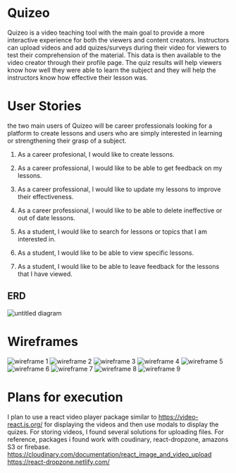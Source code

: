 # Quizeo
Quizeo is a video teaching tool with the main goal to provide a more interactive experience for both the viewers and content creators. 
Instructors can upload videos and add quizes/surveys during their video for viewers to test their comprehension of the material. This data is then available to the video creator through their profile page. The quiz results will help viewers know how well they were able to learn the subject and they will help the instructors know how effective their lesson was.

# User Stories

the two main users of Quizeo will be career professionals looking for a platform to create lessons and users who are simply interested in learning or strengthening their grasp of a subject.

1) As a career profesional, I would like to create lessons.
2) As a career professional, I would like to be able to get feedback on my lessons.
3) As a career professional, I would like to update my lessons to improve their effectiveness.
4) As a career professional, I would like to be able to delete ineffective or out of date lessons.

1) As a student, I would like to search for lessons or topics that I am interested in.
2) As a student, I would like to be able to view specific lessons.
3) As a student, I would like to be able to leave feedback for the lessons that I have viewed.

## ERD

![untitled diagram](https://user-images.githubusercontent.com/26421398/45041498-72782880-b036-11e8-8a75-bb662b0f5f55.png)

# Wireframes

![wireframe 1](https://user-images.githubusercontent.com/26421398/45008972-99e9d980-afd3-11e8-9870-75020a438c9a.png)
![wireframe 2](https://user-images.githubusercontent.com/26421398/45008980-a40bd800-afd3-11e8-84c2-f7f1f2cc461e.png)
![wireframe 3](https://user-images.githubusercontent.com/26421398/45008989-aff79a00-afd3-11e8-9cfe-e289bc356164.png)
![wireframe 4](https://user-images.githubusercontent.com/26421398/45008998-b554e480-afd3-11e8-9d45-a13b673e1a49.png)
![wireframe 5](https://user-images.githubusercontent.com/26421398/45009004-bb4ac580-afd3-11e8-9c83-57387aa5fe3b.png)
![wireframe 6](https://user-images.githubusercontent.com/26421398/45009006-bf76e300-afd3-11e8-928e-051cafd879ff.png)
![wireframe 7](https://user-images.githubusercontent.com/26421398/45009010-c3a30080-afd3-11e8-94cc-250ace447ab0.png)
![wireframe 8](https://user-images.githubusercontent.com/26421398/45009012-c9004b00-afd3-11e8-919a-2859a856fba2.png)
![wireframe 9](https://user-images.githubusercontent.com/26421398/45009016-cd2c6880-afd3-11e8-955e-9a5027d6691d.png)

# Plans for execution

I plan to use a react video player package similar to https://video-react.js.org/ for displaying the videos and then use modals to display the quizes. For storing videos, I found several solutions for uploading files. For reference, packages i found work with coudinary, react-dropzone, amazons S3 or firebase. 
https://cloudinary.com/documentation/react_image_and_video_upload <br>
https://react-dropzone.netlify.com/
